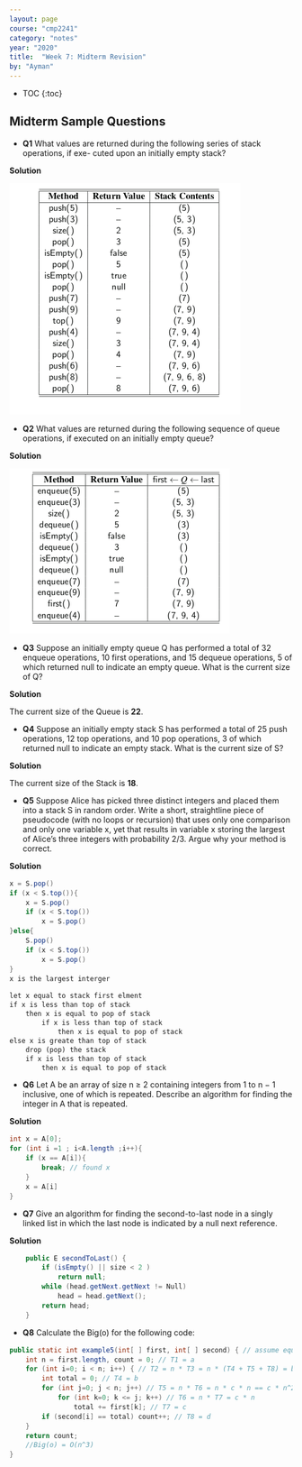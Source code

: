 ```yaml
---
layout: page
course: "cmp2241"
category: "notes"
year: "2020"
title:  "Week 7: Midterm Revision"
by: "Ayman"
---
```


* TOC
{:toc}

## Midterm Sample Questions

* **Q1** What values are returned during the following series of stack operations, if exe-
cuted upon an initially empty stack?

**Solution**

![](../images/stack2.png)


* **Q2** What values are returned during the following sequence of queue operations, if
executed on an initially empty queue? 

**Solution**

![](../images/queue2.png)

* **Q3** Suppose an initially empty queue Q has performed a total of 32 enqueue operations, 10 first operations, 
and 15 dequeue operations, 5 of which returned null to indicate an empty queue. What is the current size of Q?

**Solution**

The current size of the Queue is **22**.

* **Q4** Suppose an initially empty stack S has performed a total of 25 push operations,
12 top operations, and 10 pop operations, 3 of which returned null to indicate an
empty stack. What is the current size of S?

**Solution**

The current size of the Stack is **18**.

* **Q5** Suppose Alice has picked three distinct integers and placed them into a stack S in
random order. Write a short, straightline piece of pseudocode (with no loops or
recursion) that uses only one comparison and only one variable x, yet that results
in variable x storing the largest of Alice’s three integers with probability 2/3.
Argue why your method is correct.

**Solution**

```java
x = S.pop()
if (x < S.top()){
    x = S.pop()
    if (x < S.top())
        x = S.pop()
}else{
    S.pop()
    if (x < S.top())
        x = S.pop()
}
x is the largest interger
```

```
let x equal to stack first elment
if x is less than top of stack
    then x is equal to pop of stack
        if x is less than top of stack
            then x is equal to pop of stack
else x is greate than top of stack
    drop (pop) the stack
    if x is less than top of stack
        then x is equal to pop of stack
```

* **Q6** Let A be an array of size n ≥ 2 containing integers from 1 to n − 1 inclusive, one
of which is repeated. Describe an algorithm for finding the integer in A that is
repeated.

**Solution**

```java
int x = A[0];
for (int i =1 ; i<A.length ;i++){
    if (x == A[i]){
        break; // found x
    }
    x = A[i]
}
```

* **Q7** Give an algorithm for finding the second-to-last node in a singly linked list in
which the last node is indicated by a null next reference.

**Solution**
```java
	public E secondToLast() {
		if (isEmpty() || size < 2 ) 
			return null;
        while (head.getNext.getNext != Null)
            head = head.getNext();
		return head;
	}
```

* **Q8** Calculate the Big(o) for the following code:

```java
public static int example5(int[ ] first, int[ ] second) { // assume equal-length arrays
    int n = first.length, count = 0; // T1 = a
    for (int i=0; i < n; i++) { // T2 = n * T3 = n * (T4 + T5 + T8) = b*n + c*n^3 + d * n
        int total = 0; // T4 = b
        for (int j=0; j < n; j++) // T5 = n * T6 = n * c * n == c * n^2
            for (int k=0; k <= j; k++) // T6 = n * T7 = c * n
                total += first[k]; // T7 = c
        if (second[i] == total) count++; // T8 = d
    }
    return count;
    //Big(o) = O(n^3)
}
```